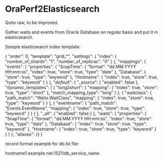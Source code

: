# OraPerf2Elasticsearch
Quite raw, to be improved.

Gather waits and events from Oracle Database on regular basis and put it in elasticsearch.

Sample elasticsearch index template:

{
  "order": 0,
  "template": "grid_*",
  "settings": {
    "index": {
      "number_of_shards": "1",
      "number_of_replicas": "0"
    }
  },
  "mappings": {
    "events": {
      "properties": {
        "SnapTime": {
          "format": "dd.MM.YYYY HH:mm:ss",
          "index": true,
          "store": true,
          "type": "date"
        },
        "Database": {
          "store": true,
          "type": "keyword"
        },
        "Hostname": {
          "index": true,
          "store": true,
          "type": "keyword"
        }
      }
    },
    "_default_": {
      "_source": {
        "enabled": false
      },
      "dynamic_templates": [
        {
          "long2short": {
            "mapping": {
              "index": true,
              "store": true,
              "type": "short"
            },
            "match_mapping_type": "long"
          }
        },
        {
          "waitclass": {
            "path_match": "Waits.WaitClass",
            "mapping": {
              "index": true,
              "store": true,
              "type": "keyword"
            }
          }
        },
        {
          "eventname": {
            "path_match": "Events.EventName",
            "mapping": {
              "index": true,
              "store": true,
              "type": "keyword"
            }
          }
        }
      ],
      "_all": {
        "enabled": false
      }
    },
    "waits": {
      "properties": {
        "SnapTime": {
          "format": "dd.MM.YYYY HH:mm:ss",
          "index": true,
          "store": true,
          "type": "date"
        },
        "Database": {
          "index": true,
          "store": true,
          "type": "keyword"
        },
        "Hostname": {
          "index": true,
          "store": true,
          "type": "keyword"
        }
      }
    }
  },
  "aliases": {}
}

record format example for db.lst file:

hostname1.example.net:1521/db_service_name

